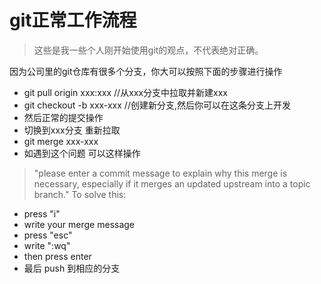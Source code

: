 # git正常工作流程

> 这些是我一些个人刚开始使用git的观点，不代表绝对正确。

因为公司里的git仓库有很多个分支，你大可以按照下面的步骤进行操作

* git pull origin xxx:xxx //从xxx分支中拉取并新建xxx
* git checkout -b xxx-xxx  //创建新分支,然后你可以在这条分支上开发
* 然后正常的提交操作
* 切换到xxx分支 重新拉取
* git merge xxx-xxx
* 如遇到这个问题 可以这样操作
> "please enter a commit message to explain why this merge is necessary, especially if it merges an updated upstream into a topic branch."
> To solve this:

+ press "i"
+ write your merge message
+ press "esc"
+ write ":wq"
+ then press enter
+ 最后 push 到相应的分支